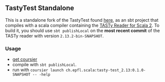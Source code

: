 ## TastyTest Standalone

This is a standalone fork of the TastyTest found [here](https://github.com/scalacenter/scala/blob/tasty_reader/test/tasty/TastyTest.scala), as an sbt project that compiles with a scala compiler containing the [TASTy Reader for Scala 2](https://github.com/scalacenter/scala/tree/tasty_reader).
To build it, you should use `sbt publishLocal` on the **most recent commit** of the TASTy reader with version `2.13.2-bin-SNAPSHOT`.

### Usage

- [get coursier](https://get-coursier.io)
- compile with `sbt publishLocal`.
- run with `coursier launch ch.epfl.scala:tasty-test_2.13:0.1.0-SNAPSHOT -- -help`
